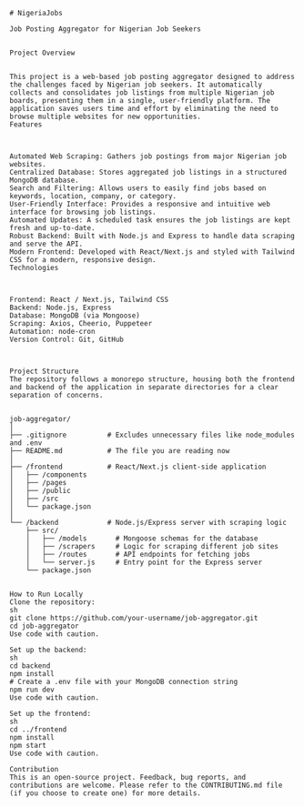 	﻿# NigeriaJobs
	
	Job Posting Aggregator for Nigerian Job Seekers
	
	
	Project Overview
	
	
	This project is a web-based job posting aggregator designed to address the challenges faced by Nigerian job seekers. It automatically collects and consolidates job listings from multiple Nigerian job boards, presenting them in a single, user-friendly platform. The application saves users time and effort by eliminating the need to browse multiple websites for new opportunities. 
	Features
	
	
	
	Automated Web Scraping: Gathers job postings from major Nigerian job websites.
	Centralized Database: Stores aggregated job listings in a structured MongoDB database.
	Search and Filtering: Allows users to easily find jobs based on keywords, location, company, or category.
	User-Friendly Interface: Provides a responsive and intuitive web interface for browsing job listings.
	Automated Updates: A scheduled task ensures the job listings are kept fresh and up-to-date.
	Robust Backend: Built with Node.js and Express to handle data scraping and serve the API.
	Modern Frontend: Developed with React/Next.js and styled with Tailwind CSS for a modern, responsive design. 
	Technologies
	
	
	
	Frontend: React / Next.js, Tailwind CSS
	Backend: Node.js, Express
	Database: MongoDB (via Mongoose)
	Scraping: Axios, Cheerio, Puppeteer
	Automation: node-cron
	Version Control: Git, GitHub
	
	
	
	Project Structure
	The repository follows a monorepo structure, housing both the frontend and backend of the application in separate directories for a clear separation of concerns.
	
	
	job-aggregator/
	│
	├── .gitignore          # Excludes unnecessary files like node_modules and .env
	├── README.md           # The file you are reading now
	│
	├── /frontend           # React/Next.js client-side application
	│   ├── /components
	│   ├── /pages
	│   ├── /public
	│   ├── /src
	│   └── package.json
	│
	└── /backend            # Node.js/Express server with scraping logic
	    ├── src/
	    │   ├── /models       # Mongoose schemas for the database
	    │   ├── /scrapers     # Logic for scraping different job sites
	    │   ├── /routes       # API endpoints for fetching jobs
	    │   └── server.js     # Entry point for the Express server
	    └── package.json
	
	
	How to Run Locally
	Clone the repository:
	sh
	git clone https://github.com/your-username/job-aggregator.git
	cd job-aggregator
	Use code with caution.
	
	Set up the backend:
	sh
	cd backend
	npm install
	# Create a .env file with your MongoDB connection string
	npm run dev
	Use code with caution.
	
	Set up the frontend:
	sh
	cd ../frontend
	npm install
	npm start
	Use code with caution.
	
	Contribution
	This is an open-source project. Feedback, bug reports, and contributions are welcome. Please refer to the CONTRIBUTING.md file (if you choose to create one) for more details. 
	
